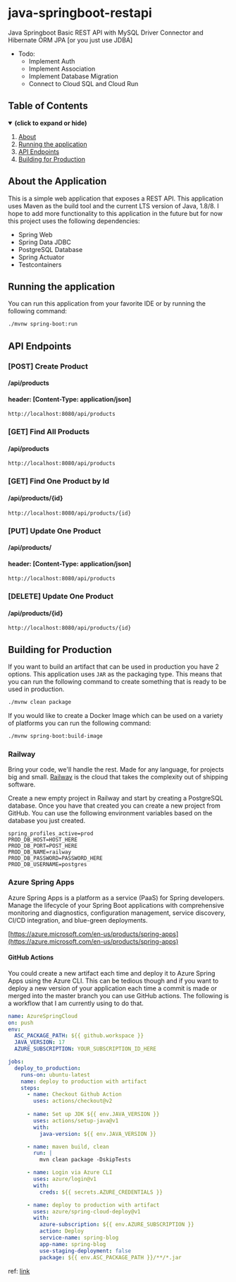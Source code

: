 # java-springboot-restapi
Java Springboot Basic REST API with MySQL Driver Connector and Hibernate ORM JPA [or you just use JDBA]

- Todo:
  + Implement Auth
  + Implement Association
  + Implement Database Migration
  + Connect to Cloud SQL and Cloud Run
  
## Table of Contents
<details open>
<summary><b>(click to expand or hide)</b></summary>
<!-- MarkdownTOC -->

1. [About](#about)
1. [Running the application](#running)
1. [API Endpoints](#api-endpoints)
1. [Building for Production](#prod)

<a id="about"></a>
## About the Application 

This is a simple web application that exposes a REST API. This application uses Maven as the build tool and the current 
LTS version of Java, 1.8/8. I hope to add more functionality to this application in the future but 
for now this project uses the following dependencies: 

- Spring Web
- Spring Data JDBC
- PostgreSQL Database
- Spring Actuator
- Testcontainers
 
<a id="running"></a>
## Running the application

You can run this application from your favorite IDE or by running the following command:
  
```bash
./mvnw spring-boot:run
```
  
<a id="api-endpoints"></a>
## API Endpoints

### [POST] Create Product
#### /api/products
#### header: [Content-Type: application/json]
```
http://localhost:8080/api/products
```

### [GET] Find All Products 
#### /api/products
```
http://localhost:8080/api/products
```

### [GET] Find One Product by Id
#### /api/products/{id}
```
http://localhost:8080/api/products/{id}
```

### [PUT] Update One Product
#### /api/products/
#### header: [Content-Type: application/json]
```
http://localhost:8080/api/products
```

### [DELETE] Update One Product
#### /api/products/{id}
```
http://localhost:8080/api/products/{id}
```

<a id="prod"></a>
## Building for Production 

If you want to build an artifact that can be used in production you have 2 options. This application uses `JAR` as the 
packaging type. This means that you can run the following command to create something that is ready to be used in production.

```bash
./mvnw clean package
```

If you would like to create a Docker Image which can be used on a variety of platforms you can run the following command: 

```bash
./mvnw spring-boot:build-image
```
  
### Railway
Bring your code, we'll handle the rest. Made for any language, for projects big and small. [Railway](https://railway.app/) 
is the cloud that takes the complexity out of shipping software.

Create a new empty project in Railway and start by creating a PostgreSQL database. Once you have that created you can create
a new project from GitHub. You can use the following environment variables based on the database you just created. 

```properties
spring_profiles_active=prod
PROD_DB_HOST=HOST_HERE
PROD_DB_PORT=POST_HERE
PROD_DB_NAME=railway
PROD_DB_PASSWORD=PASSWORD_HERE
PROD_DB_USERNAME=postgres
``` 
 

### Azure Spring Apps

Azure Spring Apps is a platform as a service (PaaS) for Spring developers. Manage the lifecycle of your Spring Boot applications with 
comprehensive monitoring and diagnostics, configuration management, service discovery, CI/CD integration, and blue-green deployments.

[https://azure.microsoft.com/en-us/products/spring-apps](https://azure.microsoft.com/en-us/products/spring-apps)

#### GitHub Actions 

You could create a new artifact each time and deploy it to Azure Spring Apps using the Azure CLI. This can be tedious though and if you want to deploy a new version of your application each time a commit is made or merged into the master branch you can use GitHub actions. The following is a workflow that I am currently using to do that. 

```yaml
name: AzureSpringCloud
on: push
env:
  ASC_PACKAGE_PATH: ${{ github.workspace }}
  JAVA_VERSION: 17
  AZURE_SUBSCRIPTION: YOUR_SUBSCRIPTION_ID_HERE

jobs:
  deploy_to_production:
    runs-on: ubuntu-latest
    name: deploy to production with artifact
    steps:
      - name: Checkout Github Action
        uses: actions/checkout@v2
        
      - name: Set up JDK ${{ env.JAVA_VERSION }}
        uses: actions/setup-java@v1
        with:
          java-version: ${{ env.JAVA_VERSION }}

      - name: maven build, clean
        run: |
          mvn clean package -DskipTests

      - name: Login via Azure CLI
        uses: azure/login@v1
        with:
          creds: ${{ secrets.AZURE_CREDENTIALS }}

      - name: deploy to production with artifact
        uses: azure/spring-cloud-deploy@v1
        with:
          azure-subscription: ${{ env.AZURE_SUBSCRIPTION }}
          action: Deploy
          service-name: spring-blog
          app-name: spring-blog
          use-staging-deployment: false
          package: ${{ env.ASC_PACKAGE_PATH }}/**/*.jar
```

ref: [link](https://www.youtube.com/watch?v=Z0JfmObjKRw)
